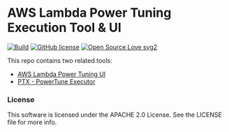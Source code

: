 # AWS Lambda Power Tuning Execution Tool & UI

[![Build](https://github.com/digio/aws-lambda-power-tuning-ui/actions/workflows/gh-pages-deploy.yml/badge.svg)](https://github.com/digio/aws-lambda-power-tuning-ui/actions/workflows/gh-pages-deploy.yml)
[![GitHub license](https://img.shields.io/github/license/digio/aws-lambda-power-tuning-ui.svg)](https://github.com/digio/aws-lambda-power-tuning-ui/blob/master/LICENSE)
[![Open Source Love svg2](https://badges.frapsoft.com/os/v2/open-source.svg?v=103)](https://github.com/ellerbrock/open-source-badges/)

This repo contains two related tools:

- [AWS Lambda Power Tuning UI](UI.md)
- [PTX - PowerTune Executor](PTX.md)

### License

This software is licensed under the APACHE 2.0 License. See the LICENSE file for more info.

